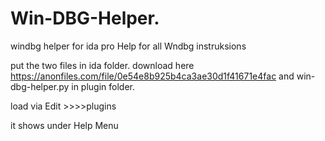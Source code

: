 Win-DBG-Helper.
===============
windbg helper for ida pro
Help for all Wndbg instruksions

put the two files in ida folder.
download here https://anonfiles.com/file/0e54e8b925b4ca3ae30d1f41671e4fac
and win-dbg-helper.py in plugin folder.

load via Edit >>>>plugins

it shows under Help Menu



